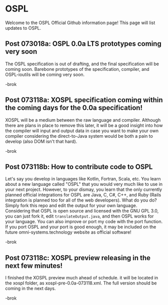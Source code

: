 <div id="top">
    <h1>OSPL</h1>
    <p>Welcome to the OSPL Official Github information page! This page will list updates to OSPL.</p>
</div>
<div id="post-073018a">
    <h2>Post 073018a: OSPL 0.0a LTS prototypes coming very soon</h2>
	<p>The OSPL specification is out of drafting, and the final specification will be coming soon. Barebone prototypes of the specification, compiler, and OSPL-ioutils will be coming very soon.</p>
	<p>-brok</p>
</div>
<div id="post-073118a">
	<h2>Post 073118a: XOSPL specification coming within the coming days for the 0.0a specification!</h2>
	<p>XOSPL will be a medium between the raw language and compiler. Although there are plans in place to remove this later, it will be a good insight into how the compiler will input and output data in case you want to make your own compiler considering the direct-to-Java system would be both a pain to develop (also DOM isn't that hard).</p>
	<p>-brok</p>
</div>
<div id="post-073118b">
	<h2>Post 073118b: How to contribute code to OSPL</h2>
	<p>Let's say you develop in languages like Kotlin, Fortran, Scala, etc. You learn about a new language called "OSPL" that you would very much like to use in your next project. However, to your dismay, you learn that the only currently planned official integrations for OSPL are Java, C, C#, C++, and Ruby (Rails integration is planned too for all of the web developers). What do you do? Simply fork this repo and edit the output for your own language. Considering that OSPL is open source and licensed with the GNU GPL 3.0, you can just fork it, edit <code>translateOutput.java</code>, and then OSPL works for your language. You can also improve or port my code with the port function. If you port OSPL and your port is good enough, it may be included on the future omni-systems.technology website as official software!</p>
	<p>-brok</p>
</div>
<div id="post-073118c">
	<h2>Post 073118c: XOSPL preview releasing in the next few minutes!</h2>
	<p>I finished the XOSPL preview much ahead of schedule. it will be located in the xospl folder, as xospl-pre-0.0a-073118.xml. The full version should be coming in the next days.</p>
	<p>-brok</p>
</div>

